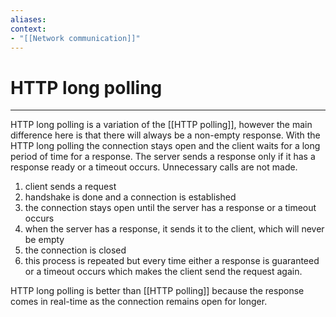 ```yaml
---
aliases: 
context:
- "[[Network communication]]"
---
```

# HTTP long polling

---

HTTP long polling is a variation of the [[HTTP polling]], however the main difference here is that there will always be a non-empty response.
With the HTTP long polling the connection stays open and the client waits for a long period of time for a response. The server sends a response only if it has a response ready or a timeout occurs.
Unnecessary calls are not made.

1. client sends a request
2. handshake is done and a connection is established
3. the connection stays open until the server has a response or a timeout occurs
4. when the server has a response, it sends it to the client, which will never be empty
5. the connection is closed
6. this process is repeated but every time either a response is guaranteed or a timeout occurs which makes the client send the request again.

HTTP long polling is better than [[HTTP polling]] because the response comes in real-time as the connection remains open for longer.